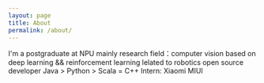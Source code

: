 ```yaml
---
layout: page
title: About
permalink: /about/
---
```


I'm a postgraduate at NPU
mainly research field：computer vision based on deep learning && reinforcement learning lelated to robotics
open source developer
Java > Python > Scala = C++
Intern: Xiaomi MIUI
